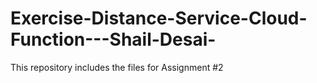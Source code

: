 # Exercise-Distance-Service-Cloud-Function---Shail-Desai-
This repository includes the files for Assignment #2
